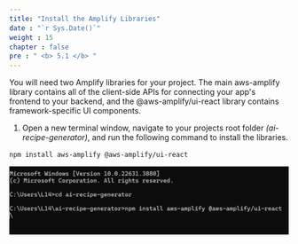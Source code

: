```yaml
---
title: "Install the Amplify Libraries"
date : "`r Sys.Date()`"
weight : 15
chapter : false
pre : " <b> 5.1 </b> "
---
```

You will need two Amplify libraries for your project. The main aws-amplify library contains all of the client-side APIs for connecting your app's frontend to your backend, and the @aws-amplify/ui-react library contains framework-specific UI components.
1. Open a new terminal window, navigate to your projects root folder *(ai-recipe-generator)*, and run the following command to install the libraries.
```
npm install aws-amplify @aws-amplify/ui-react
```
![ui install](https://github.com/victoriang471/ai-recipe-generator/blob/main/static/images/p.5/5.1.png?raw=true?featherlight=false&width=90pc)


